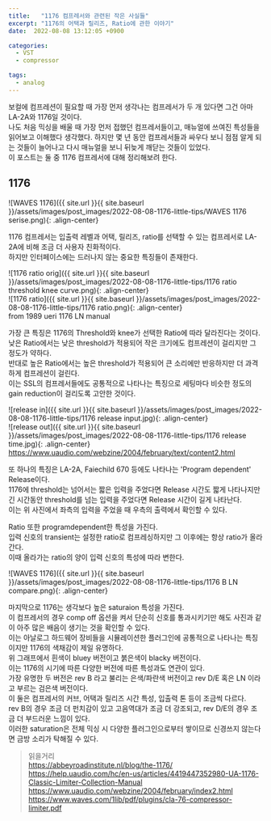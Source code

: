 ```yaml
---
title:   "1176 컴프레서와 관련된 작은 사실들"
excerpt: "1176의 어택과 릴리즈, Ratio에 관한 이야기"
date:  2022-08-08 13:12:05 +0900

categories:
  - VST
  - compressor

tags:
  - analog
---
```


보컬에 컴프레션이 필요할 때 가장 먼저 생각나는 컴프레서가 두 개 있다면 그건 아마 LA-2A와 1176일 것이다.  
나도 처음 믹싱을 배울 때 가장 먼저 접했던 컴프레서들이고, 매뉴얼에 쓰여진 특성들을 읽어보고 이해했다 생각했다. 하지만 몇 년 동안 컴프레서들과 싸우다 보니 점점 알게 되는 것들이 늘어나고 다시 매뉴얼을 보니 뒤늦게 깨닫는 것들이 있었다.  
이 포스트는 둘 중 1176 컴프레서에 대해 정리해보려 한다.  

## 1176  
  
![WAVES 1176]({{ site.url }}{{ site.baseurl }}/assets/images/post_images/2022-08-08-1176-little-tips/WAVES 1176 serise.png){: .align-center}  

1176 컴프레서는 입출력 레벨과 어택, 릴리즈, ratio를 선택할 수 있는 컴프레서로  LA-2A에 비해 조금 더 사용자 친화적이다.  
하지만 인터페이스에는 드러나지 않는 중요한 특징들이 존재한다.  
 
![1176 ratio orig]({{ site.url }}{{ site.baseurl }}/assets/images/post_images/2022-08-08-1176-little-tips/1176 ratio threshold knee curve.png){: .align-center}  
![1176 ratio]({{ site.url }}{{ site.baseurl }}/assets/images/post_images/2022-08-08-1176-little-tips/1176 ratio.png){: .align-center}  
from 1989 ueri 1176 LN manual  

가장 큰 특징은 1176의 Threshold와 knee가 선택한 Ratio에 따라 달라진다는 것이다.  
낮은 Ratio에서는 낮은 threshold가 적용되어 작은 크기에도 컴프레션이 걸리지만 그 정도가 약하다.  
반대로 높은 Ratio에서는 높은 threshold가 적용되어 큰 소리에만 반응하지만 더 과격하게 컴프레션이 걸린다.  
이는 SSL의 컴프레서들에도 공통적으로 나타나는 특징으로 세팅마다 비슷한 정도의 gain reduction이 걸리도록 고안한 것이다.  
 
![release in]({{ site.url }}{{ site.baseurl }}/assets/images/post_images/2022-08-08-1176-little-tips/1176 release input.jpg){: .align-center}  
![release out]({{ site.url }}{{ site.baseurl }}/assets/images/post_images/2022-08-08-1176-little-tips/1176 release time.jpg){: .align-center}  
<https://www.uaudio.com/webzine/2004/february/text/content2.html>

또 하나의 특징은 LA-2A, Faiechild 670 등에도 나타나는 'Program dependent' Release이다.  
1176에 threshold는 넘어서는 짧은 입력을 주었다면 Release 시간도 짧게 나타나지만 긴 시간동안 threshold를 넘는 입력을 주었다면 Release 시간이 길게 나타난다.  
이는 위 사진에서 좌측의 입력을 주었을 때 우측의 출력에서 확인할 수 있다.  

Ratio 또한 programdependent한 특성을 가진다.  
입력 신호의 transient는 설정한 ratio로 컴프레싱하지만 그 이후에는 항상 ratio가 올라간다.  
이때 올라가는 ratio의 양이 입력 신호의 특성에 따라 변한다.  

![WAVES 1176]({{ site.url }}{{ site.baseurl }}/assets/images/post_images/2022-08-08-1176-little-tips/1176 B LN compare.png){: .align-center}  

마지막으로 1176는 생각보다 높은 saturaion 특성을 가진다.  
이 컴프레서의 경우 comp off 옵션을 켜서 단순히 신호를 통과시키기만 해도 사진과 같이 아주 많은 배음이 생기는 것을 확인할 수 있다.  
이는 아날로그 하드웨어 장비들을 시뮬레이션한 플러그인에 공통적으로 나타나는 특징이지만 1176의 색채감이 제일 유명하다.  
위 그래프에서 흰색이 bluey 버전이고 붉은색이 blacky 버전이다.  
이는 1176의 시기에 따른 다양한 버전에 따른 특성과도 연관이 있다.  
가장 유명한 두 버전은 rev B 라고 불리는 은색/파란색 버전이고 rev D/E 혹은 LN 이라고 부르는 검은색 버전이다.  
이 둘은 컴프레서의 커브, 어택과 릴리즈 시간 특성, 입출력 톤 등이 조금씩 다르다.  
rev B의 경우 조금 더 펀치감이 있고 고음역대가 조금 더 강조되고, rev D/E의 경우 조금 더 부드러운 느낌이 있다.  
이러한 saturation은 전체 믹싱 시 다양한 플러그인으로부터 쌓이므로 신경쓰지 않는다면 금방 소리가 탁해질 수 있다.  

> 읽을거리  
<https://abbeyroadinstitute.nl/blog/the-1176/>
<https://help.uaudio.com/hc/en-us/articles/4419447352980-UA-1176-Classic-Limiter-Collection-Manual>
<https://www.uaudio.com/webzine/2004/february/index2.html>
<https://www.waves.com/1lib/pdf/plugins/cla-76-compressor-limiter.pdf>
